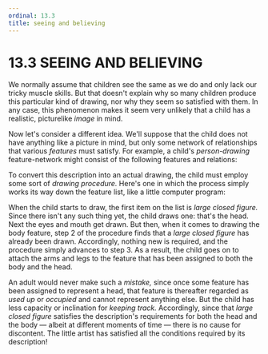 ```yaml
---
ordinal: 13.3
title: seeing and believing
---
```


# 13.3 SEEING AND BELIEVING 

<p>We normally assume that children see the same as we do and only lack our tricky muscle skills. But that doesn't explain why so many children produce this particular kind of drawing, nor why they seem so satisfied with them. In any case, this phenomenon makes it seem very unlikely that a child has a realistic, picturelike <em>image</em> in mind.</p>
<p>Now let's consider a different idea. We'll suppose that the child does not have anything like a picture in mind, but only some network of relationships that various <em>features</em> must satisfy. For example, a child's <em>person-drawing</em> feature-network might consist of the following features and relations:</p>
<p>To convert this description into an actual drawing, the child must employ some sort of <em>drawing procedure.</em> Here's one in which the process simply works its way down the feature list, like a little computer program:</p>
<p>When the child starts to draw, the first item on the list is <em>large closed figure.</em> Since there isn't any such thing yet, the child draws one: that's the head. Next the eyes and mouth get drawn. But then, when it comes to drawing the body feature, step 2 of the procedure finds that a <em>large closed figure</em> has already been drawn. Accordingly, nothing new is required, and the procedure simply advances to step 3. As a result, the child goes on to attach the arms and legs to the feature that has been assigned to both the body and the head.</p>
<p>An adult would never make such a <em>mistake,</em> since once some feature has been assigned to represent a head, that feature is thereafter regarded as <em>used up</em> or <em>occupied</em> and cannot represent anything else. But the child has less capacity or inclination for <em>keeping track.</em> Accordingly, since that <em>large closed figure</em> satisfies the description's requirements for both the head and the body &mdash; albeit at different moments of time &mdash; there is no cause for discontent. The little artist has satisfied all the conditions required by its description!</p>